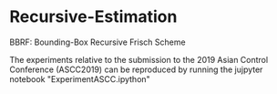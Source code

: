 # Recursive-Estimation

BBRF: Bounding-Box Recursive Frisch Scheme

The experiments relative to the submission to the 2019 Asian Control Conference (ASCC2019) can be reproduced by running the jujpyter notebook "ExperimentASCC.ipython"

